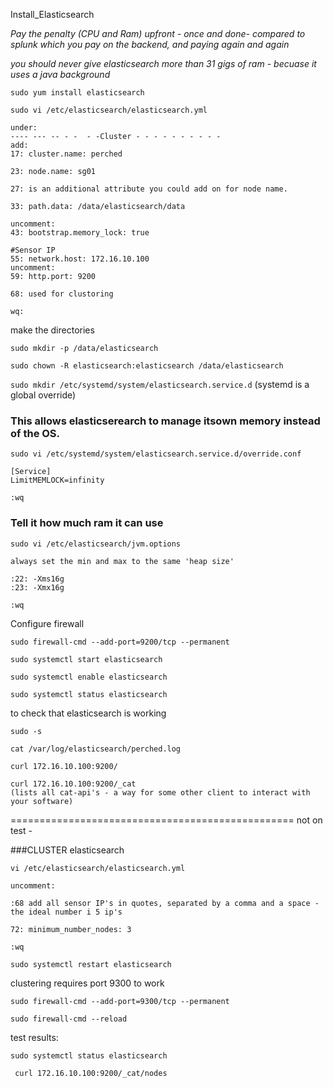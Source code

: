 Install_Elasticsearch

*Pay the penalty (CPU and Ram) upfront - once and done-
compared to splunk which you pay on the backend, and paying
again and again*

*you should never give elasticsearch more than 31 gigs of ram - becuase it uses a java background*

`sudo yum install elasticsearch`

`sudo vi /etc/elasticsearch/elasticsearch.yml`

```
under:
---- --- -- - -  - -Cluster - - - - - - - - - -
add:
17: cluster.name: perched

23: node.name: sg01

27: is an additional attribute you could add on for node name.

33: path.data: /data/elasticsearch/data

uncomment:
43: bootstrap.memory_lock: true

#Sensor IP
55: network.host: 172.16.10.100
uncomment:
59: http.port: 9200

68: used for clustoring

wq:
```
make the directories

`sudo mkdir -p /data/elasticsearch`

`sudo chown -R elasticsearch:elasticsearch /data/elasticsearch`

`sudo mkdir /etc/systemd/system/elasticsearch.service.d`
(systemd is a global override)

### This allows elasticserearch to manage itsown memory instead of the OS.

`sudo vi /etc/systemd/system/elasticsearch.service.d/override.conf`

```
[Service]
LimitMEMLOCK=infinity

:wq
```

### Tell it how much ram it can use

`sudo vi /etc/elasticsearch/jvm.options`

```
always set the min and max to the same 'heap size'

:22: -Xms16g
:23: -Xmx16g

:wq
```
Configure firewall

`sudo firewall-cmd --add-port=9200/tcp --permanent`

`sudo systemctl start elasticsearch`

`sudo systemctl enable elasticsearch`

`sudo systemctl status elasticsearch`

to check that elasticsearch is working

```
sudo -s

cat /var/log/elasticsearch/perched.log

curl 172.16.10.100:9200/

curl 172.16.10.100:9200/_cat
(lists all cat-api's - a way for some other client to interact with your software)
```

=================================================
not on test -

###CLUSTER elasticsearch

`vi /etc/elasticsearch/elasticsearch.yml `

```
uncomment:

:68 add all sensor IP's in quotes, separated by a comma and a space - the ideal number i 5 ip's

72: minimum_number_nodes: 3

:wq
```

`sudo systemctl restart elasticsearch`

clustering requires port 9300 to work

```
sudo firewall-cmd --add-port=9300/tcp --permanent

sudo firewall-cmd --reload

```
test results:

`sudo systemctl status elasticsearch`

` curl 172.16.10.100:9200/_cat/nodes`
